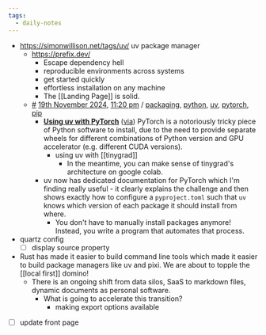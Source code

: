```yaml
---
tags:
  - daily-notes
---
```

- https://simonwillison.net/tags/uv/ uv package manager
	- https://prefix.dev/
		- Escape dependency hell
		- reproducible environments across systems
		- get started quickly
		- effortless installation on any machine
		- The [[Landing Page]] is solid.
	- [#](https://simonwillison.net/2024/Nov/19/using-uv-with-pytorch/) [19th November 2024](https://simonwillison.net/2024/Nov/19/), [11:20 pm](https://simonwillison.net/2024/Nov/19/using-uv-with-pytorch/) / [packaging](https://simonwillison.net/tags/packaging/), [python](https://simonwillison.net/tags/python/), [uv](https://simonwillison.net/tags/uv/), [pytorch](https://simonwillison.net/tags/pytorch/), [pip](https://simonwillison.net/tags/pip/)
		-  **[Using uv with PyTorch](https://docs.astral.sh/uv/guides/integration/pytorch/)** ([via](https://twitter.com/charliermarsh/status/1858966355518878163 "@charliermarsh")) PyTorch is a notoriously tricky piece of Python software to install, due to the need to provide separate wheels for different combinations of Python version and GPU accelerator (e.g. different CUDA versions).
			- using uv with [[tinygrad]]
				- In the meantime, you can make sense of tinygrad's architecture on google colab.
		- uv now has dedicated documentation for PyTorch which I'm finding really useful - it clearly explains the challenge and then shows exactly how to configure a `pyproject.toml` such that `uv` knows which version of each package it should install from where.
			- You don't have to manually install packages anymore! Instead, you write a program that automates that process.
- quartz config
	- [ ] display source property
- Rust has made it easier to build command line tools which made it easier to build package managers like uv and pixi. We are about to topple the [[local first]] domino!
	- There is an ongoing shift from data silos, SaaS to markdown files, dynamic documents as personal software.
		- What is going to accelerate this transition?
			- making export options available
- [ ] update front page